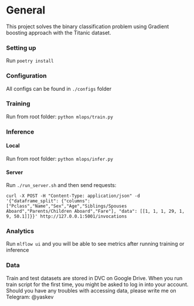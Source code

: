 # General
This project solves the binary classification problem using Gradient boosting approach with the Titanic dataset.

### Setting up
Run `poetry install`

### Configuration
All configs can be found in `./configs` folder

### Training
Run from root folder: `python mlops/train.py`

### Inference
#### Local
Run from root folder: `python mlops/infer.py`

#### Server
Run `./run_server.sh` and then send requests:

`curl -X POST -H "Content-Type: application/json" -d '{"dataframe_split": {"columns": ["Pclass","Name","Sex","Age","Siblings/Spouses Aboard","Parents/Children Aboard","Fare"], "data": [[1, 1, 1, 29, 1, 9, 50.1]]}}' http://127.0.0.1:5001/invocations`

### Analytics
Run `mlflow ui` and you will be able to see metrics after running training or inference

### Data
Train and test datasets are stored in DVC on Google Drive. When you run train script for the first time, you might be
asked to log in into your account. Should you have any troubles with accessing data, please write me on
Telegram: @yaskev
